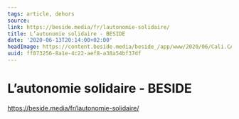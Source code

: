 ```yaml
---
tags: article, dehors
source:
link: https://beside.media/fr/lautonomie-solidaire/
title: L’autonomie solidaire - BESIDE
date: '2020-06-13T20:14:00+02:00'
headImage: https://content.beside.media/beside_/app/www/2020/06/Cali.CATHB-1513.jpg
uuid: ff873256-8a1e-4c22-aef8-a38a54bf37df
---
```


# L’autonomie solidaire - BESIDE
https://beside.media/fr/lautonomie-solidaire/
